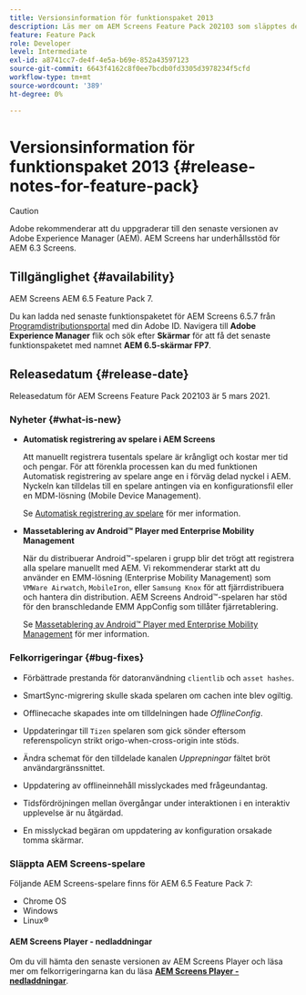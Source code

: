 ```yaml
---
title: Versionsinformation för funktionspaket 2013
description: Läs mer om AEM Screens Feature Pack 202103 som släpptes den 5 mars 2021.
feature: Feature Pack
role: Developer
level: Intermediate
exl-id: a8741cc7-de4f-4e5a-b69e-852a43597123
source-git-commit: 6643f4162c8f0ee7bcdb0fd3305d3978234f5cfd
workflow-type: tm+mt
source-wordcount: '389'
ht-degree: 0%

---
```


# Versionsinformation för funktionspaket 2013 {#release-notes-for-feature-pack}

>[!CAUTION]
>Adobe rekommenderar att du uppgraderar till den senaste versionen av Adobe Experience Manager (AEM). AEM Screens har underhållsstöd för AEM 6.3 Screens.

## Tillgänglighet {#availability}

AEM Screens AEM 6.5 Feature Pack 7.

Du kan ladda ned senaste funktionspaketet för AEM Screens 6.5.7 från [Programdistributionsportal](https://experience.adobe.com/#/downloads/content/software-distribution/en/aem.html) med din Adobe ID. Navigera till **Adobe Experience Manager** flik och sök efter **Skärmar** för att få det senaste funktionspaketet med namnet **AEM 6.5-skärmar FP7**.

## Releasedatum {#release-date}

Releasedatum för AEM Screens Feature Pack 202103 är 5 mars 2021.

### Nyheter {#what-is-new}

* **Automatisk registrering av spelare i AEM Screens**

  Att manuellt registrera tusentals spelare är krångligt och kostar mer tid och pengar. För att förenkla processen kan du med funktionen Automatisk registrering av spelare ange en i förväg delad nyckel i AEM. Nyckeln kan tilldelas till en spelare antingen via en konfigurationsfil eller en MDM-lösning (Mobile Device Management).

  Se [Automatisk registrering av spelare](/help/user-guide/auto-registration-players.md) för mer information.


* **Massetablering av Android™ Player med Enterprise Mobility Management**

  När du distribuerar Android™-spelaren i grupp blir det trögt att registrera alla spelare manuellt med AEM. Vi rekommenderar starkt att du använder en EMM-lösning (Enterprise Mobility Management) som `VMWare Airwatch`, `MobileIron`, eller `Samsung Knox` för att fjärrdistribuera och hantera din distribution. AEM Screens Android™-spelaren har stöd för den branschledande EMM AppConfig som tillåter fjärretablering.

  Se [Massetablering av Android™ Player med Enterprise Mobility Management](/help/user-guide/implementing-android-player.md#implementation) för mer information.


### Felkorrigeringar {#bug-fixes}

* Förbättrade prestanda för datoranvändning `clientlib` och `asset hashes`.

* SmartSync-migrering skulle skada spelaren om cachen inte blev ogiltig.

* Offlinecache skapades inte om tilldelningen hade *OfflineConfig*.

* Uppdateringar till `Tizen` spelaren som gick sönder eftersom referenspolicyn strikt origo-when-cross-origin inte stöds.

* Ändra schemat för den tilldelade kanalen *Upprepningar* fältet bröt användargränssnittet.

* Uppdatering av offlineinnehåll misslyckades med frågeundantag.

* Tidsfördröjningen mellan övergångar under interaktionen i en interaktiv upplevelse är nu åtgärdad.

* En misslyckad begäran om uppdatering av konfiguration orsakade tomma skärmar.

### Släppta AEM Screens-spelare

Följande AEM Screens-spelare finns för AEM 6.5 Feature Pack 7:

* Chrome OS
* Windows
* Linux®

#### AEM Screens Player - nedladdningar

Om du vill hämta den senaste versionen av AEM Screens Player och läsa mer om felkorrigeringarna kan du läsa **[AEM Screens Player - nedladdningar](https://download.macromedia.com/screens/index.html)**.
